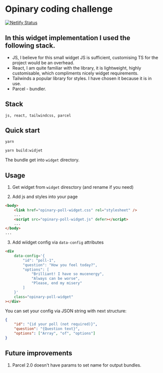 # Opinary coding challenge

[![Netlify Status](https://api.netlify.com/api/v1/badges/614b3672-f5fe-44a2-975d-d9eb7e289019/deploy-status)](https://app.netlify.com/sites/peppy-gnome-00c257/deploys)

## In this widget implementation I used the following stack.

-   JS, I believe for this small widget JS is sufficient, customising TS for the project would be an overhead.
-   React, I am quite familiar with the library, it is lightweight, highly customisable, which compliments nicely widget requirements.
-   Tailwinds a popular library for styles. I have chosen it because it is in use.
-   Parcel - bundler.

## Stack

`js, react, tailwindcss, parcel`

## Quick start

```cmd
yarn

yarn build:widjet
```

The bundle get into `widget` directory.

## Usage

1. Get widget from `widget` diresctory (and rename if you need)

2. Add js and styles into your page

```html
<body>
    <link href="opinary-poll-widget.css" rel="stylesheet" />
    ...
    <script src="opinary-poll-widget.js" defer></script>
    ...
</body>
...
```

3. Add wiidget config via `data-config` attributes

```html
<div
    data-config='{
        "id": "poll-1",
        "question": "How you feel today?",
        "options": [
            "Brilliant! I have so mucenergy",
            "Always can be worse",
            "Please, end my misery"
        ]
    }'
    class="opinary-poll-widget"
></div>
```

You can set your config via JSON string with next structure:

```json
{
    "id": "{id your poll (not required)}",
    "question": "{Question text}",
    "options": ["Array", "of", "options"]
}
```

## Future improvements

1. Parcel 2.0 doesn't have params to set name for output bundles.
